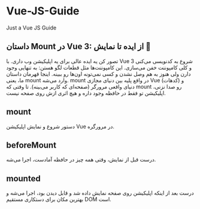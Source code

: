 # Vue-JS-Guide
Just a Vue JS Guide



## داستان Mount در Vue 3: از ایده تا نمایش 🚀
تصور کن یه ایده عالی برای یه اپلیکیشن وب داری. با Vue 3 شروع به کدنویسی می‌کنی و کلی کامپوننت‌ خفن می‌سازی. این کامپوننت‌ها مثل قطعات لگو هستن: به تنهایی وجود دارن ولی هنوز به هم وصل نشدن و کسی نمی‌تونه اون‌ها رو ببینه. اینجا قهرمان داستان ما، یعنی mount وارد می‌شه.
mount در واقع پلیه بین دنیای مجازی Vue (کدهات) و دنیای واقعی مرورگر (صفحه‌ای که کاربر می‌بینه). تا وقتی که mount رو صدا نزنی، اپلیکیشن تو فقط در حافظه وجود داره و هیچ اثری ازش روی صفحه نیست.


## mount 
دستور شروع و نمایش اپلیکیشن Vue در مرورگره.

## beforeMount 
درست قبل از نمایش، وقتی همه چیز در حافظه آمادست، اجرا می‌شه.

## mounted 
درست بعد از اینکه اپلیکیشن روی صفحه نمایش داده شد و قابل دیدن بود، اجرا می‌شه و بهترین مکان برای دستکاری مستقیم DOM است.




